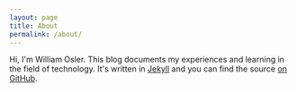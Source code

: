 ```yaml
---
layout: page
title: About
permalink: /about/
---
```


Hi, I'm William Osler. This blog documents my experiences and learning in the
field of technology. It's written in [Jekyll](http://jekyllrb.com/) and you can
find the source [on GitHub](https://github.com/oslerw/blog).
